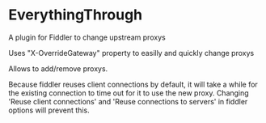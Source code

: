 EverythingThrough
=================

A plugin for Fiddler to change upstream proxys

Uses "X-OverrideGateway" property to easilly and quickly change proxys

Allows to add/remove proxys. 

Because fiddler reuses client connections by default, it will take a while for the existing connection to time out for it to use the new proxy.
Changing 'Reuse client connections' and 'Reuse connections to servers' in fiddler options will prevent this.
